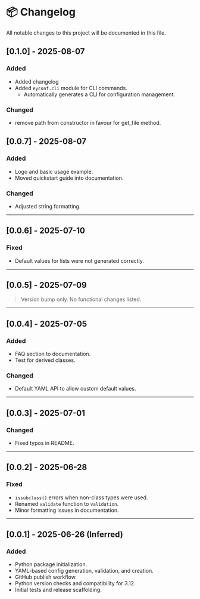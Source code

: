 # 📦 Changelog

All notable changes to this project will be documented in this file.

## [0.1.0] - 2025-08-07

### Added

* Added changelog
* Added `eyconf.cli` module for CLI commands.
   * Automatically generates a CLI for configuration management.

### Changed

* remove path from constructor in favour for get_file method.

## [0.0.7] - 2025-08-07

### Added

* Logo and basic usage example.
* Moved quickstart guide into documentation.


### Changed

* Adjusted string formatting.

---

## [0.0.6] - 2025-07-10

### Fixed

* Default values for lists were not generated correctly.

---

## [0.0.5] - 2025-07-09

> Version bump only. No functional changes listed.

---

## [0.0.4] - 2025-07-05

### Added

* FAQ section to documentation.
* Test for derived classes.

### Changed

* Default YAML API to allow custom default values.

---

## [0.0.3] - 2025-07-01

### Changed

* Fixed typos in README.

---

## [0.0.2] - 2025-06-28

### Fixed

* `issubclass()` errors when non-class types were used.
* Renamed `validate` function to `validation`.
* Minor formatting issues in documentation.

---

## [0.0.1] - 2025-06-26 (Inferred)

### Added

* Python package initialization.
* YAML-based config generation, validation, and creation.
* GitHub publish workflow.
* Python version checks and compatibility for 3.12.
* Initial tests and release scaffolding.
